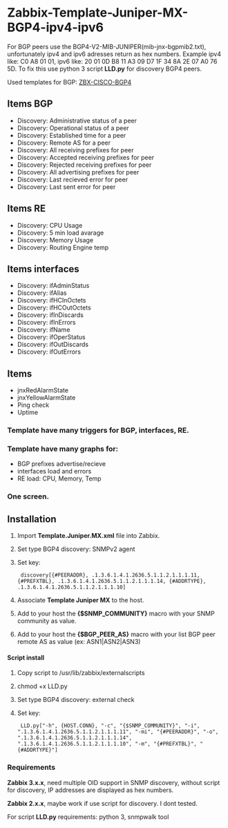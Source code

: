 # Zabbix-Template-Juniper-MX-BGP4-ipv4-ipv6
For BGP peers use the BGP4-V2-MIB-JUNIPER(mib-jnx-bgpmib2.txt), unfortunately ipv4 and ipv6 adresses return as hex numbers. Example ipv4 like: C0 A8 01 01, ipv6 like: 20 01 0D B8 11 A3 09 D7 1F 34 8A 2E 07 A0 76 5D. 
To fix this use python 3 script **LLD.py** for discovery BGP4 peers.

Used templates for BGP: [ZBX-CISCO-BGP4](https://github.com/jjmartres/Zabbix/tree/master/zbx-templates/zbx-cisco/zbx-cisco-bgp4)

Items BGP
-----

  * Discovery: Administrative status of a peer
  * Discovery: Operational status of a peer
  * Discovery: Established time for a peer
  * Discovery: Remote AS for a peer
  * Discovery: All receiving prefixes for peer
  * Discovery: Accepted receiving prefixes for peer
  * Discovery: Rejected receiving prefixes for peer
  * Discovery: All advertising prefixes for peer
  * Discovery: Last recieved error for peer
  * Discovery: Last sent error for peer

Items RE
-----

  * Discovery: CPU Usage
  * Discovery: 5 min load avarage
  * Discovery: Memory Usage
  * Discovery: Routing Engine temp

Items interfaces
-----

  * Discovery: ifAdminStatus
  * Discovery: ifAlias
  * Discovery: ifHCInOctets
  * Discovery: ifHCOutOctets
  * Discovery: ifInDiscards
  * Discovery: ifInErrors
  * Discovery: ifName
  * Discovery: ifOperStatus
  * Discovery: ifOutDiscards
  * Discovery: ifOutErrors

Items
-----

  * jnxRedAlarmState
  * jnxYellowAlarmState
  * Ping check
  * Uptime
 
### Template have many triggers for BGP, interfaces, RE.

### Template have many graphs for: 
 * BGP prefixes advertise/recieve 
 * interfaces load and errors 
 * RE load: CPU, Memory, Temp

### One screen.

Installation
------------

1. Import **Template.Juniper.MX.xml** file into Zabbix.
2. Set type BGP4 discovery: SNMPv2 agent
3. Set key:

        discovery[{#PEERADDR}, .1.3.6.1.4.1.2636.5.1.1.2.1.1.1.11, {#PREFXTBL}, .1.3.6.1.4.1.2636.5.1.1.2.1.1.1.14, {#ADDRTYPE}, .1.3.6.1.4.1.2636.5.1.1.2.1.1.1.10]

4. Associate **Template Juniper MX** to the host.
5. Add to your host the **{$SNMP_COMMUNITY}** macro with your SNMP community as value.
6. Add to your host the **{$BGP_PEER_AS}** macro with your list BGP peer remote AS as value (ex: ASN1|ASN2|ASN3)

#### Script install
1. Copy script to /usr/lib/zabbix/externalscripts
2. chmod +x LLD.py
3. Set type BGP4 discovery: external check
4. Set key:

        LLD.py["-h", {HOST.CONN}, "-c", "{$SNMP_COMMUNITY}", "-i", ".1.3.6.1.4.1.2636.5.1.1.2.1.1.1.11", "-mi", "{#PEERADDR}", "-o", ".1.3.6.1.4.1.2636.5.1.1.2.1.1.1.14", ".1.3.6.1.4.1.2636.5.1.1.2.1.1.1.10", "-m", "{#PREFXTBL}", "{#ADDRTYPE}"]

### Requirements

**Zabbix 3.x.x**, need multiple OID support in SNMP discovery, without script for discovery, IP addresses are displayed as hex numbers.

**Zabbix 2.x.x**, maybe work if use script for discovery. I dont tested.

For script **LLD.py** requirements: python 3, snmpwalk tool
